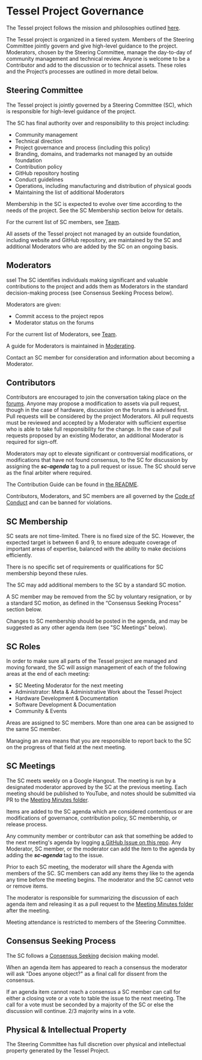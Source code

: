 # Tessel Project Governance

The Tessel project follows the mission and philosophies outlined [here](/Mission.md).

The Tessel project is organized in a tiered system. Members of the Steering Committee jointly govern and give high-level guidance to the project. Moderators, chosen by the Steering Committee, manage the day-to-day of community management and technical review. Anyone is welcome to be a Contributor and add to the discussion or to technical assets. These roles and the Project’s processes are outlined in more detail below.

## Steering Committee

The Tessel project is jointly governed by a Steering Committee (SC), which is responsible for high-level guidance of the project.

The SC has final authority over and responsibility to this project including:

* Community management
* Technical direction
* Project governance and process (including this policy)
* Branding, domains, and trademarks not managed by an outside foundation
* Contribution policy
* GitHub repository hosting
* Conduct guidelines
* Operations, including manufacturing and distribution of physical goods
* Maintaining the list of additional Moderators

Membership in the SC is expected to evolve over time according to the needs of the project. See the SC Membership section below for details.

For the current list of SC members, see [Team](/Team.md#Committee+Members).

All assets of the Tessel project not managed by an outside foundation, including website and GitHub repository, are maintained by the SC and additional Moderators who are added by the SC on an ongoing basis.

## Moderators
ssel
The SC identifies individuals making significant and valuable contributions to the project and adds them as Moderators in the standard decision-making process (see Consensus Seeking Process below).

Moderators are given:

* Commit access to the project repos
* Moderator status on the forums

For the current list of Moderators, see [Team](/Team.md#Moderators).

A guide for Moderators is maintained in [Moderating](/Moderating.md).

Contact an SC member for consideration and information about becoming a Moderator.

## Contributors

Contributors are encouraged to join the conversation taking place on the [forums](//tessel.io/forums). Anyone may propose a modification to assets via pull request, though in the case of hardware, discussion on the forums is advised first. Pull requests will be considered by the project Moderators. All pull requests must be reviewed and accepted by a Moderator with sufficient expertise who is able to take full responsibility for the change. In the case of pull requests proposed by an existing Moderator, an additional Moderator is required for sign-off.

Moderators may opt to elevate significant or controversial modifications, or modifications that have not found consensus, to the SC for discussion by assigning the ***sc-agenda*** tag to a pull request or issue. The SC should serve as the final arbiter where required.

The Contribution Guide can be found in [the README](/README.md).

Contributors, Moderators, and SC members are all governed by the [Code of Conduct](/Conduct.md) and can be banned for violations.

## SC Membership

SC seats are not time-limited.  There is no fixed size of the SC. However, the expected target is between 6 and 9, to ensure adequate coverage of important areas of expertise, balanced with the ability to make decisions efficiently.

There is no specific set of requirements or qualifications for SC membership beyond these rules.

The SC may add additional members to the SC by a standard SC motion.

A SC member may be removed from the SC by voluntary resignation, or by a standard SC motion, as defined in the “Consensus Seeking Process” section below.

Changes to SC membership should be posted in the agenda, and may be suggested as any other agenda item (see "SC Meetings" below).

## SC Roles

In order to make sure all parts of the Tessel project are managed and moving forward, the SC will assign management of each of the following areas at the end of each meeting:

* SC Meeting Moderator for the next meeting
* Administrator: Meta & Administrative Work about the Tessel Project
* Hardware Development & Documentation
* Software Development & Documentation
* Community & Events


Areas are assigned to SC members. More than one area can be assigned to the same SC member.

Managing an area means that you are responsible to report back to the SC on the progress of that field at the next meeting.

## SC Meetings

The SC meets weekly on a Google Hangout. The meeting is run by a designated moderator approved by the SC at the previous meeting. Each meeting should be published to YouTube, and notes should be submitted via PR to the [Meeting Minutes folder](/tree/master/Meeting%20Minutes).

Items are added to the SC agenda which are considered contentious or are modifications of governance, contribution policy, SC membership, or release process.

Any community member or contributor can ask that something be added to the next meeting's agenda by logging [a GitHub Issue on this repo](/issues). Any Moderator, SC member, or the moderator can add the item to the agenda by adding the ***sc-agenda*** tag to the issue.

Prior to each SC meeting, the moderator will share the Agenda with members of the SC. SC members can add any items they like to the agenda any time before the meeting begins. The moderator and the SC cannot veto or remove items.

The moderator is responsible for summarizing the discussion of each agenda item and releasing it as a pull request to the [Meeting Minutes folder](/tree/master/Meeting%20Minutes) after the meeting.

Meeting attendance is restricted to members of the Steering Committee.

## Consensus Seeking Process

The SC follows a
[Consensus Seeking](http://en.wikipedia.org/wiki/Consensus-seeking_decision-making)
decision making model.

When an agenda item has appeared to reach a consensus the moderator will ask "Does anyone object?" as a final call for dissent from the consensus.

If an agenda item cannot reach a consensus a SC member can call for either a closing vote or a vote to table the issue to the next meeting. The call for a vote must be seconded by a majority of the SC or else the discussion will continue. 2/3 majority wins in a vote.

## Physical & Intellectual Property

The Steering Committee has full discretion over physical and intellectual property generated by the Tessel Project.
